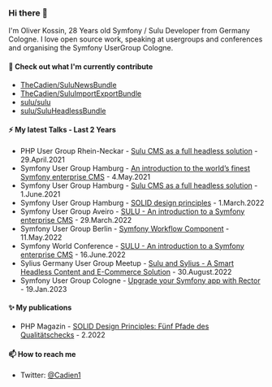 ### Hi there 👋

I'm Oliver Kossin, 28 Years old Symfony / Sulu Developer from Germany Cologne. 
I love open source work, speaking at usergroups and conferences and organising the Symfony UserGroup Cologne.

#### 👷 Check out what I'm currently contribute
- [TheCadien/SuluNewsBundle](https://github.com/TheCadien/SuluNewsBundle)
- [TheCadien/SuluImportExportBundle](https://github.com/TheCadien/SuluImportExportBundle)
- [sulu/sulu](https://github.com/sulu/sulu)
- [sulu/SuluHeadlessBundle](https://github.com/sulu/SuluHeadlessBundle)

#### ⚡ My latest Talks - Last 2 Years
- PHP User Group Rhein-Neckar - [Sulu CMS as a full headless solution](https://www.meetup.com/de-DE/phpug-rhein-neckar/events/275304491/) - 29.April.2021
- Symfony User Group Hamburg - [An introduction to the world’s finest Symfony enterprise CMS](https://www.meetup.com/de-DE/sfughh/events/xqdjjrycchbgb/) - 4.May.2021
- Symfony User Group Hamburg - [Sulu CMS as a full headless solution](https://www.meetup.com/de-DE/sfughh/events/xqdjjryccjbcb/) - 1.June.2021
- Symfony User Group Hamburg - [SOLID design principles](https://www.meetup.com/de-DE/sfughh/events/hdvhqsydcfbcb/) - 1.March.2022
- Symfony User Group Aveiro - [SULU - An introduction to a Symfony enterprise CMS](https://www.meetup.com/de-DE/sfugaveiro/events/284155643/) - 29.March.2022
- Symfony User Group Berlin - [Symfony Workflow Component](https://www.meetup.com/de-DE/sfugberlin/events/285591723/) - 11.May.2022
- Symfony World Conference - [SULU - An introduction to a Symfony enterprise CMS](https://live.symfony.com/2022-world-summer/) - 16.June.2022
- Sylius Germany User Group Meetup - [Sulu and Sylius - A Smart Headless Content and E-Commerce Solution](http://meetup.com/sylius-germany/events/287691577/) - 30.August.2022
- Symfony User Group Cologne - [Upgrade your Symfony app with Rector](https://www.meetup.com/de-DE/sfugcgn/events/290308810/) - 19.Jan.2023

#### ✨ My publications
- PHP Magazin - [SOLID Design Principles: Fünf Pfade des Qualitätschecks](https://entwickler.de/magazine-ebooks/php-magazin/php-magazin-php-magazin-22022) - 2.2022

#### 📫 How to reach me

- Twitter: [@Cadien1](https://twitter.com/Cadien1)
